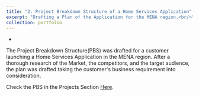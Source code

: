 ```yaml
---
title: "2. Project Breakdown Structure of a Home Services Application"
excerpt: "Drafting a Plan of the Application for the MENA region.<br/>"
collection: portfolio
---
```




- 
The Project Breakdown Structure(PBS) was drafted for a customer launching a Home Services Application in the MENA region. After a thorough research of the Market, the competitors, and the target audience, the plan was drafted taking the customer's business requirement into consideration.

Check the PBS in the Projects Section [Here](https://www.linkedin.com/in/saadat-irfan/).
